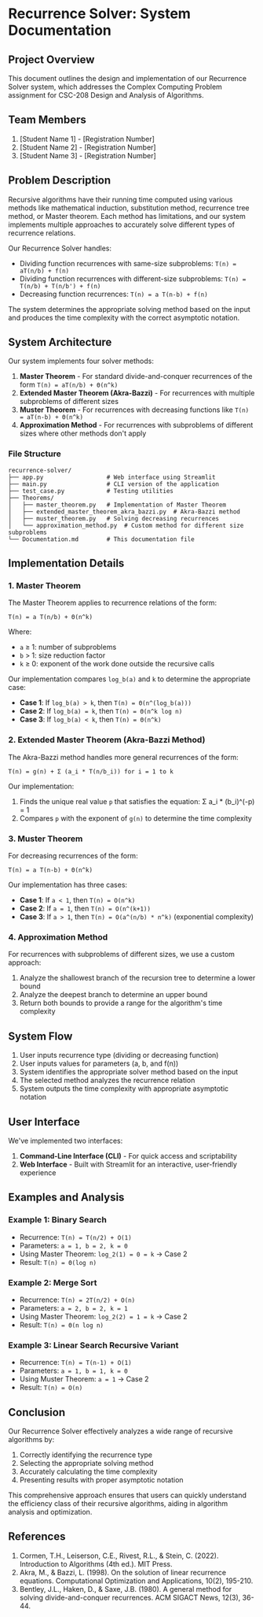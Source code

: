 # Recurrence Solver: System Documentation

## Project Overview

This document outlines the design and implementation of our Recurrence Solver system, which addresses the Complex Computing Problem assignment for CSC-208 Design and Analysis of Algorithms.

## Team Members

1. [Student Name 1] - [Registration Number]
2. [Student Name 2] - [Registration Number] 
3. [Student Name 3] - [Registration Number]

## Problem Description

Recursive algorithms have their running time computed using various methods like mathematical induction, substitution method, recurrence tree method, or Master theorem. Each method has limitations, and our system implements multiple approaches to accurately solve different types of recurrence relations.

Our Recurrence Solver handles:
- Dividing function recurrences with same-size subproblems: `T(n) = aT(n/b) + f(n)`
- Dividing function recurrences with different-size subproblems: `T(n) = T(n/b) + T(n/b') + f(n)`
- Decreasing function recurrences: `T(n) = a T(n-b) + f(n)`

The system determines the appropriate solving method based on the input and produces the time complexity with the correct asymptotic notation.

## System Architecture

Our system implements four solver methods:

1. **Master Theorem** - For standard divide-and-conquer recurrences of the form `T(n) = aT(n/b) + Θ(n^k)`
2. **Extended Master Theorem (Akra-Bazzi)** - For recurrences with multiple subproblems of different sizes
3. **Muster Theorem** - For recurrences with decreasing functions like `T(n) = aT(n-b) + Θ(n^k)`
4. **Approximation Method** - For recurrences with subproblems of different sizes where other methods don't apply

### File Structure

```
recurrence-solver/
├── app.py                  # Web interface using Streamlit
├── main.py                 # CLI version of the application
├── test_case.py            # Testing utilities
├── Theorems/
│   ├── master_theorem.py   # Implementation of Master Theorem
│   ├── extended_master_theorem_akra_bazzi.py  # Akra-Bazzi method
│   ├── muster_theorem.py   # Solving decreasing recurrences
│   └── approximation_method.py  # Custom method for different size subproblems
└── Documentation.md        # This documentation file
```

## Implementation Details

### 1. Master Theorem

The Master Theorem applies to recurrence relations of the form:
```
T(n) = a T(n/b) + Θ(n^k)
```

Where:
- `a` ≥ 1: number of subproblems
- `b` > 1: size reduction factor
- `k` ≥ 0: exponent of the work done outside the recursive calls

Our implementation compares `log_b(a)` and `k` to determine the appropriate case:

- **Case 1**: If `log_b(a) > k`, then `T(n) = Θ(n^(log_b(a)))`
- **Case 2**: If `log_b(a) = k`, then `T(n) = Θ(n^k log n)`
- **Case 3**: If `log_b(a) < k`, then `T(n) = Θ(n^k)`

### 2. Extended Master Theorem (Akra-Bazzi Method)

The Akra-Bazzi method handles more general recurrences of the form:
```
T(n) = g(n) + Σ (a_i * T(n/b_i)) for i = 1 to k
```

Our implementation:
1. Finds the unique real value `p` that satisfies the equation: Σ a_i * (b_i)^(-p) = 1
2. Compares `p` with the exponent of `g(n)` to determine the time complexity

### 3. Muster Theorem

For decreasing recurrences of the form:
```
T(n) = a T(n-b) + Θ(n^k)
```

Our implementation has three cases:
- **Case 1**: If `a < 1`, then `T(n) = O(n^k)`
- **Case 2**: If `a = 1`, then `T(n) = O(n^(k+1))`
- **Case 3**: If `a > 1`, then `T(n) = O(a^(n/b) * n^k)` (exponential complexity)

### 4. Approximation Method

For recurrences with subproblems of different sizes, we use a custom approach:
1. Analyze the shallowest branch of the recursion tree to determine a lower bound
2. Analyze the deepest branch to determine an upper bound
3. Return both bounds to provide a range for the algorithm's time complexity

## System Flow

1. User inputs recurrence type (dividing or decreasing function)
2. User inputs values for parameters (a, b, and f(n))
3. System identifies the appropriate solver method based on the input
4. The selected method analyzes the recurrence relation
5. System outputs the time complexity with appropriate asymptotic notation

## User Interface

We've implemented two interfaces:
1. **Command-Line Interface (CLI)** - For quick access and scriptability
2. **Web Interface** - Built with Streamlit for an interactive, user-friendly experience

## Examples and Analysis

### Example 1: Binary Search
- Recurrence: `T(n) = T(n/2) + O(1)`
- Parameters: `a = 1, b = 2, k = 0`
- Using Master Theorem: `log_2(1) = 0 = k` → Case 2
- Result: `T(n) = Θ(log n)`

### Example 2: Merge Sort
- Recurrence: `T(n) = 2T(n/2) + O(n)`
- Parameters: `a = 2, b = 2, k = 1`
- Using Master Theorem: `log_2(2) = 1 = k` → Case 2
- Result: `T(n) = Θ(n log n)`

### Example 3: Linear Search Recursive Variant
- Recurrence: `T(n) = T(n-1) + O(1)`
- Parameters: `a = 1, b = 1, k = 0`
- Using Muster Theorem: `a = 1` → Case 2
- Result: `T(n) = O(n)`

## Conclusion

Our Recurrence Solver effectively analyzes a wide range of recursive algorithms by:
1. Correctly identifying the recurrence type
2. Selecting the appropriate solving method
3. Accurately calculating the time complexity
4. Presenting results with proper asymptotic notation

This comprehensive approach ensures that users can quickly understand the efficiency class of their recursive algorithms, aiding in algorithm analysis and optimization.

## References

1. Cormen, T.H., Leiserson, C.E., Rivest, R.L., & Stein, C. (2022). Introduction to Algorithms (4th ed.). MIT Press.
2. Akra, M., & Bazzi, L. (1998). On the solution of linear recurrence equations. Computational Optimization and Applications, 10(2), 195-210.
3. Bentley, J.L., Haken, D., & Saxe, J.B. (1980). A general method for solving divide-and-conquer recurrences. ACM SIGACT News, 12(3), 36-44.